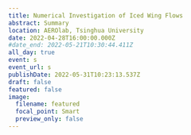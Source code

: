 ```yaml
---
title: Numerical Investigation of Iced Wing Flows
abstract: Summary
location: AEROlab, Tsinghua University
date: 2022-04-28T16:00:00.000Z
#date_end: 2022-05-21T10:30:44.411Z
all_day: true
event: s
event_url: s
publishDate: 2022-05-31T10:23:13.537Z
draft: false
featured: false
image:
  filename: featured
  focal_point: Smart
  preview_only: false
---
```

